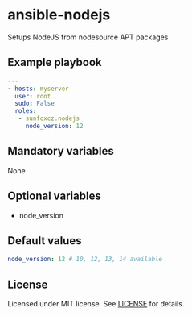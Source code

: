 # ansible-nodejs

Setups NodeJS from nodesource APT packages

## Example playbook

```yaml
---
- hosts: myserver
  user: root
  sudo: False
  roles:
   - sunfoxcz.nodejs
     node_version: 12
```

## Mandatory variables

None

## Optional variables

 * node_version

## Default values
```yaml
node_version: 12 # 10, 12, 13, 14 available
```

## License

Licensed under MIT license. See [LICENSE](LICENSE.md) for details.
